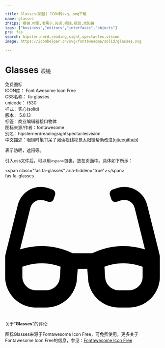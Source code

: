 ```yaml
---

title: Glasses(眼镜) ICON转svg、png下载
name: glasses
zhTips: 眼镜,时髦,书呆子,阅读,视线,视觉,太阳镜
tags: ["business","editors","interfaces","objects"]
pre: fas
search: hipster,nerd,reading,sight,spectacles,vision
image: https://iconhelper.cn/svg/fontawesome/solid/glasses.svg

---
```


# Glasses  <small style="font-size: 60%;font-weight: 100">眼镜</small>


<div class="detail-page">
<p>
<span><span class="badge-success badge">免费图标</span> </span>
<br/>
<span>
ICON库：
<span class="badge-secondary badge">Font Awesome Icon Free</span> 
</span>
<br/>
<span>
CSS名称：
<span class="badge-secondary badge">fa-glasses</span> 
</span>
<br/>
<span>
unicode：
<span class="badge-secondary badge">f530</span> 
<copy-btn content='f530' btn-title=""></copy-btn>
<copy-btn :content='String.fromCodePoint(parseInt("f530", 16))' btn-title="复制U"></copy-btn>
</span><br/><span>样式：<span class="badge-light badge">实心(solid)</span></span>
<br/>
<span>
版本：
<span class="badge-secondary badge">5.0.13</span> 
</span><br/><span>标签：<span class="badge-light badge"><router-link to="/tags/business.html">商业</router-link></span><span class="badge-light badge"><router-link to="/tags/editors.html">编辑器</router-link></span><span class="badge-light badge"><router-link to="/tags/interfaces.html">接口</router-link></span><span class="badge-light badge"><router-link to="/tags/objects.html">物体</router-link></span></span>
<br/>
<span>图标来源/作者：<span class="badge-light badge">fontawesome</span></span> 
<br/>
<span>别名：<span class="badge-light badge">hipster</span><span class="badge-light badge">nerd</span><span class="badge-light badge">reading</span><span class="badge-light badge">sight</span><span class="badge-light badge">spectacles</span><span class="badge-light badge">vision</span></span><br/><span class="zh-detail">中文描述：<span class="badge-primary badge">眼镜</span><span class="badge-primary badge">时髦</span><span class="badge-primary badge">书呆子</span><span class="badge-primary badge">阅读</span><span class="badge-primary badge">视线</span><span class="badge-primary badge">视觉</span><span class="badge-primary badge">太阳镜</span><span class="help-link"><span>帮助改进</span>(<a href="https://gitee.com/liuwave/icon-helper/edit/master/json/fontawesome/solid/glasses.json" target="_blank" rel="noopener noreferrer">gitee</a><a href="https://github.com/liuwave/icon-helper/edit/master/json/fontawesome/solid/glasses.json" target="_blank" rel="noopener noreferrer">github</a></span>)</span><br/>
</p>
</div><div class="description description alert alert-light">表示防晒，遮阳等。</div>
<div class="alert alert-dark">
  <i class="fas fa-glasses fa-xs"></i>
  <i class="fas fa-glasses fa-sm"></i>
  <i class="fas fa-glasses fa-lg"></i>
  <i class="fas fa-glasses fa-2x"></i>
  <i class="fas fa-glasses fa-3x"></i>
  <i class="fas fa-glasses fa-5x"></i>
  <i class="fas fa-glasses fa-7x"></i>
</div>
<div>
  <p>引入css文件后，可以用<code>&lt;span&gt;</code>包裹，放在页面中。具体如下所示：    
  </p>
  <div class="alert alert-primary" style="font-size: 14px">
    &lt;span class="fas fa-glasses" aria-hidden="true"&gt;&lt;/span&gt;
    <copy-btn content='<span class="fas fa-glasses" aria-hidden="true"></span>'></copy-btn>
  </div>
  <div class="alert alert-secondary">
    <i class="fas fa-glasses"
    style="font-size: 24px"
    aria-hidden="true"></i> fas fa-glasses
    <copy-btn content="fas fa-glasses" btn-title="复制图标名称"></copy-btn>
  </div>
</div>
<div id="svg" class="svg-wrap">
<svg xmlns="http://www.w3.org/2000/svg" viewBox="0 0 576 512"><path d="M574.1 280.37L528.75 98.66c-5.91-23.7-21.59-44.05-43-55.81-21.44-11.73-46.97-14.11-70.19-6.33l-15.25 5.08c-8.39 2.79-12.92 11.86-10.12 20.24l5.06 15.18c2.79 8.38 11.85 12.91 20.23 10.12l13.18-4.39c10.87-3.62 23-3.57 33.16 1.73 10.29 5.37 17.57 14.56 20.37 25.82l38.46 153.82c-22.19-6.81-49.79-12.46-81.2-12.46-34.77 0-73.98 7.02-114.85 26.74h-73.18c-40.87-19.74-80.08-26.75-114.86-26.75-31.42 0-59.02 5.65-81.21 12.46l38.46-153.83c2.79-11.25 10.09-20.45 20.38-25.81 10.16-5.3 22.28-5.35 33.15-1.73l13.17 4.39c8.38 2.79 17.44-1.74 20.23-10.12l5.06-15.18c2.8-8.38-1.73-17.45-10.12-20.24l-15.25-5.08c-23.22-7.78-48.75-5.41-70.19 6.33-21.41 11.77-37.09 32.11-43 55.8L1.9 280.37A64.218 64.218 0 0 0 0 295.86v70.25C0 429.01 51.58 480 115.2 480h37.12c60.28 0 110.37-45.94 114.88-105.37l2.93-38.63h35.75l2.93 38.63C313.31 434.06 363.4 480 423.68 480h37.12c63.62 0 115.2-50.99 115.2-113.88v-70.25c0-5.23-.64-10.43-1.9-15.5zm-370.72 89.42c-1.97 25.91-24.4 46.21-51.06 46.21H115.2C86.97 416 64 393.62 64 366.11v-37.54c18.12-6.49 43.42-12.92 72.58-12.92 23.86 0 47.26 4.33 69.93 12.92l-3.13 41.22zM512 366.12c0 27.51-22.97 49.88-51.2 49.88h-37.12c-26.67 0-49.1-20.3-51.06-46.21l-3.13-41.22c22.67-8.59 46.08-12.92 69.95-12.92 29.12 0 54.43 6.44 72.55 12.93v37.54z"/></svg>
</div>
<detail full-name='fa-glasses'></detail>
<div class="icon-detail__container">
<p>关于“<b>Glasses</b>”的评论:</p>
</div>
<Vssue title="关于“Glasses”的评论" />    
<div><p>图标Glasses来源于Fontawesome Icon Free，可免费使用，更多关于  Fontawesome Icon Free的信息，参见：<a target="_blank" href="https://iconhelper.cn/fontawesome.html">Fontawesome Icon Free</a>
</p></div>
